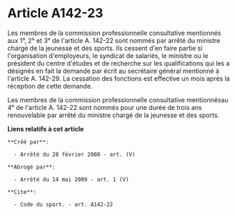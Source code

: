 # Article A142-23

Les membres de la commission professionnelle consultative mentionnés aux 1°, 2° et 3° de l'article A. 142-22 sont nommés par
arrêté du ministre chargé de la jeunesse et des sports. Ils cessent d'en faire partie si l'organisation d'employeurs, le
syndicat de salariés, le ministre ou le président du centre d'études et de recherche sur les qualifications qui les a
désignés en fait la demande par écrit au secrétaire général mentionné à l'article A. 142-29. La cessation des fonctions est
effective un mois après la réception de cette demande. 

Les membres de la commission professionnelle consultative mentionnésau 4° de l'article A. 142-22 sont nommés pour une durée
de trois ans renouvelable par arrêté du ministre chargé de la jeunesse et des sports.

**Liens relatifs à cet article**

	**Créé par**:

	  - Arrêté du 28 février 2008 - art. (V)

	**Abrogé par**:

	  - Arrêté du 14 mai 2009 - art. 1 (V)

	**Cite**:

	  - Code du sport. - art. A142-22
